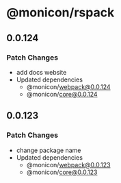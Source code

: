 # @monicon/rspack

## 0.0.124

### Patch Changes

- add docs website
- Updated dependencies
  - @monicon/webpack@0.0.124
  - @monicon/core@0.0.124

## 0.0.123

### Patch Changes

- change package name
- Updated dependencies
  - @monicon/webpack@0.0.123
  - @monicon/core@0.0.123
